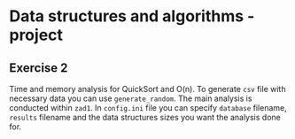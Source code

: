 # Data structures and algorithms - project
## Exercise 2
Time and memory analysis for QuickSort and O(n).
To generate `csv` file with necessary data you can use `generate_random`.
The main analysis is conducted within `zad1`.
In `config.ini` file you can specify `database` filename, `results` filename and the data structures sizes you want the analysis done for.
